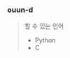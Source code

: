 ### ouun-d

> 할 수 있는 언어
> - Python
> - C

<!--![Contribution](https://github-readme-stats.vercel.app/api?username=ouun-d&cache_seconds=1800&count_private=true&show_icons=true&theme=algolia&include_all_commits=true&count_private=true)-->
